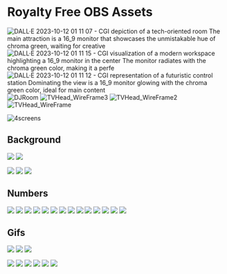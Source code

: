 # Royalty Free OBS Assets

![DALL·E 2023-10-12 01 11 07 - CGI depiction of a tech-oriented room  The main attraction is a 16_9 monitor that showcases the unmistakable hue of chroma green, waiting for creative](https://github.com/gm3/obsassets/assets/7612104/0abb16e2-7db9-4828-b732-3562b9964261)
![DALL·E 2023-10-12 01 11 15 - CGI visualization of a modern workspace highlighting a 16_9 monitor in the center  The monitor radiates with the chroma green color, making it a perfe](https://github.com/gm3/obsassets/assets/7612104/c34abc34-fb17-45d2-81b0-913ebaa88d69)
![DALL·E 2023-10-12 01 11 12 - CGI representation of a futuristic control station  Dominating the view is a 16_9 monitor glowing with the chroma green color, ideal for main content ](https://github.com/gm3/obsassets/assets/7612104/6a3881f0-b5dc-4c45-8910-1041a134ec14)
![DJRoom](https://github.com/gm3/obsassets/assets/7612104/6c2a4d72-5797-49d7-a7c2-01353470322f)
![TVHead_WireFrame3](https://github.com/gm3/obsassets/assets/7612104/bfdbb4a7-44d9-4464-a09a-af6fe0f7518f)
![TVHead_WireFrame2](https://github.com/gm3/obsassets/assets/7612104/14a82c9b-d2d9-4b02-8f6a-5759111d3f02)
![TVHead_WireFrame](https://github.com/gm3/obsassets/assets/7612104/8fc1344b-8702-4dd2-a371-ec3f0640f588)

![4screens](https://github.com/gm3/obsassets/assets/7612104/086fbc26-204b-43ab-80b6-01204a138da6)

## Background
![](https://i.imgur.com/ajJV30T.jpg)
![](https://i.imgur.com/sqEIyn6.jpg)

![](https://i.imgur.com/mRmTiLz.jpg)
![](https://i.imgur.com/Vgu1GQd.jpg)
![](https://i.imgur.com/YgpWm5Z.jpg)

## Numbers
![](https://i.imgur.com/HUmMbPH.jpg)
![](https://i.imgur.com/s0oqaUW.jpg)
![](https://i.imgur.com/GfdAoKO.jpg)
![](https://i.imgur.com/mQyA7aU.jpg)
![](https://i.imgur.com/WDGMjpx.jpg)
![](https://i.imgur.com/zANnnOo.jpg)
![](https://i.imgur.com/pmh5B2h.jpg)
![](https://i.imgur.com/Vh2m2Rq.jpg)
![](https://i.imgur.com/eIlmBWL.jpg)
![](https://i.imgur.com/OJ6XlHC.jpg)
![](https://i.imgur.com/UmNOViU.jpg)
![](https://i.imgur.com/fEyifA9.jpg)
![](https://i.imgur.com/4tgD0w2.jpg)
![](https://i.imgur.com/Fv2W54a.jpg)

## Gifs
![](https://i.imgur.com/pxqyuNL.gif)
![](https://i.imgur.com/wUPybXQ.gif)
![](https://i.imgur.com/gFUM4IW.gif)

![](https://i.imgur.com/I9p9FcY.jpg)
![](https://i.imgur.com/VrWR7iq.jpg)
![](https://i.imgur.com/VJx1bnQ.jpg)
![](https://i.imgur.com/GIMdjAV.jpg)
![](https://i.imgur.com/u6Yrzh7.jpg)
![](https://i.imgur.com/XBD7qbw.jpg)
